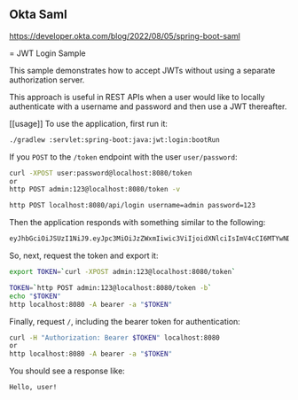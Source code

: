 
## Okta Saml
https://developer.okta.com/blog/2022/08/05/spring-boot-saml


= JWT Login Sample

This sample demonstrates how to accept JWTs without using a separate authorization server.

This approach is useful in REST APIs when a user would like to locally authenticate with a username and password and then use a JWT thereafter.

[[usage]]
To use the application, first run it:

```bash
./gradlew :servlet:spring-boot:java:jwt:login:bootRun
```

If you `POST` to the `/token` endpoint with the user `user/password`:

```bash
curl -XPOST user:password@localhost:8080/token
or
http POST admin:123@localhost:8080/token -v

http POST localhost:8080/api/login username=admin password=123

```

Then the application responds with something similar to the following:

```bash
eyJhbGciOiJSUzI1NiJ9.eyJpc3MiOiJzZWxmIiwic3ViIjoidXNlciIsImV4cCI6MTYwNDA0MzA1MSwiaWF0IjoxNjA0MDA3MDUxfQ.yDF_JgSwl5sk21CF7AE1AYbYzRd5YYqe3MIgSWpgN0t2UqsjaaEDhmmICKizt-_0iZy8nkEpNnvgqv5bOHDhs7AXlYS1pg8dgPKuyfkhyVIKa3DhuGyb7tFjwJxHpr128BXf1Dbq-p7Njy46tbKsZhP5zGTjdXlqlAhR4Bl5Fxaxr7D0gdTVBVTlUp9DCy6l-pTBpsvHxShkjXJ0GHVpIZdB-c2e_K9PfTW5MDPcHekG9djnWPSEy-fRvKzTsyVFhdy-X3NXQWWkjFv9bNarV-bhxMlzqhujuaeXJGEqUZlkhBxTsqFr1N7XVcmhs3ECdjEyun2fUSge4BoC7budsQ
```

So, next, request the token and export it:

```bash
export TOKEN=`curl -XPOST admin:123@localhost:8080/token`

TOKEN=`http POST admin:123@localhost:8080/token -b`
echo "$TOKEN"
http localhost:8080 -A bearer -a "$TOKEN"
```

Finally, request `/`, including the bearer token for authentication:

```bash
curl -H "Authorization: Bearer $TOKEN" localhost:8080
or
http localhost:8080 -A bearer -a "$TOKEN"
```

You should see a response like:

```bash
Hello, user!
```
